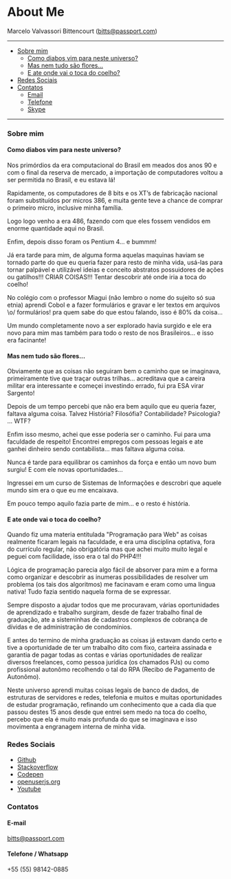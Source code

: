 About Me
============

Marcelo Valvassori Bittencourt (bitts@passport.com)


------------

-   [Sobre mim](#sobre-mim)
    -   [Como diabos vim para neste universo?](#como-diabos-vim-para-neste-universo)
    -   [Mas nem tudo são flores...](#mas-nem-tudo-são-flores)
    -   [E ate onde vai o toca do coelho?](#e-ate-onde-vai-o-toca-do-coelho)
-   [Redes Sociais](#redes-sociais)
-   [Contatos](#contatos)
    -   [Email](#e-mail)
    -   [Telefone](#telefone)
    -   [Skype](#skype)

-------

### Sobre mim

#### Como diabos vim para neste universo?

Nos primórdios da era computacional do Brasil em meados dos anos 90 e com o final da reserva de mercado, a importação de computadores voltou a ser permitida no Brasil, e eu estava lá!

Rapidamente, os computadores de 8 bits e os XT’s de fabricação nacional foram substituídos por micros 386, e muita gente teve a chance de comprar o primeiro micro, inclusive minha família.

Logo logo venho a era 486, fazendo com que eles fossem vendidos em enorme quantidade aqui no Brasil.

Enfim, depois disso foram os Pentium 4... e bummm!

Já era tarde para mim, de alguma forma aquelas maquinas haviam se tornado parte do que eu queria fazer para resto de minha vida, usá-las para tornar palpável e utilizável ideias e conceito abstratos possuidores de ações ou gatilhos!!! CRIAR COISAS!!! Tentar descobrir até onde iria a toca do coelho!

No colégio com o professor Miagui (não lembro o nome do sujeito só sua etnia) aprendi Cobol e a fazer formulários e gravar e ler textos em arquivos \\o/ formulários! pra quem sabe do que estou falando, isso é 80% da coisa...

Um mundo completamente novo a ser explorado havia surgido e ele era novo para mim mas também para todo o resto de nos Brasileiros... e isso era facinante!

#### Mas nem tudo são flores...

Obviamente que as coisas não seguiram bem o caminho que se imaginava, primeiramente tive que traçar outras trilhas... acreditava que a careira militar era interessante e começei investindo errado, fui pra ESA virar Sargento!

Depois de um tempo percebi que não era bem aquilo que eu queria fazer, faltava alguma coisa. Talvez História? Filosófia? Contabilidade? Psicologia? ... WTF?

Enfim isso mesmo, achei que esse poderia ser o caminho. Fui para uma faculdade de respeito! Encontrei empregos com pessoas legais e ate ganhei dinheiro sendo contabilista... mas faltava alguma coisa.

Nunca é tarde para equilibrar os caminhos da força e então um novo bum surgiu! E com ele novas oportunidades...

Ingressei em um curso de Sistemas de Informações e descrobri que aquele mundo sim era o que eu me encaixava.

Em pouco tempo aquilo fazia parte de mim... e o resto é história.

#### E ate onde vai o toca do coelho?

Quando fiz uma materia entitulada "Programação para Web" as coisas realmente ficaram legais na faculdade, e era uma disciplina optativa, fora do currículo regular, não obrigatória mas que achei muito muito legal e peguei com facilidade, isso era o tal do PHP4!!! 

Lógica de programação parecia algo fácil de absorver para mim e a forma como organizar e descobrir as inumeras possibilidades de resolver um problema (os tais dos algoritmos) me facinavam e eram como uma lingua nativa! Tudo fazia sentido naquela forma de se expressar.

Sempre disposto a ajudar todos que me procuravam, várias oportunidades de aprendizado e trabalho surgiram, desde de fazer trabalho final de graduação, ate a sisteminhas de cadastros complexos de cobrança de dívidas e de administração de condomínios.

E antes do termino de minha graduação as coisas já estavam dando certo e tive a oportunidade de ter um trabalho dito com fixo, carteira assinada e garantia de pagar todas as contas e várias oportunidades de realizar diversos freelances, como pessoa jurídica (os chamados PJs) ou como profissional autonômo recolhendo o tal do RPA (Recibo de Pagamento de Autonômo).

Neste universo aprendi muitas coisas legais de banco de dados, de estruturas de servidores e redes, telefonia e muitos e muitas oportunidades de estudar programação, refinando um conhecimento que a cada dia que passou destes 15 anos desde que entrei sem medo na toca do coelho, percebo que ela é muito mais profunda do que se imaginava e isso movimenta a engranagem interna de minha vida.

### Redes Sociais

-   [Github](https://github.com/bitts)
-   [Stackoverflow](http://stackoverflow.com/users/6535200/bitts?tab=profile)
-   [Codepen](http://codepen.io/bitts)
-   [openuserjs.org](https://openuserjs.org/users/marcelo.valvassori)
-   [Youtube](https://www.youtube.com/@mvbitts)

### Contatos

#### E-mail

[bitts@passport.com](mailto:bitts@passport.com)


#### Telefone / Whatsapp

+55 (55) 98142-0885

